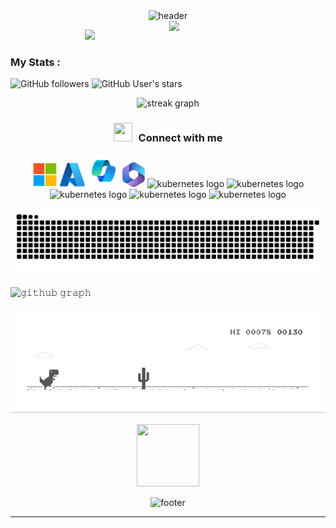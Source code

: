 <!-- HEADER -->
<div align="center" width="100">
  <img src="https://capsule-render.vercel.app/api?color=0:1408d0,50:0860d0,100:08c4d0&height=250&section=header&text=Hi+I'm+Dilshan+Rashmika&fontSize=30&type=waving&fontColor=fefefe&&animation=fadeIn"
  alt="header"/>
</div>
<!--  -->
<picture> <img align="right" src="https://media.tenor.com/a1KmFB5I5hgAAAAM/typing-zero-contact.gif" width = 250px></picture>
<p align="center">
  <a href="https://github.com/DenverCoder1/readme-typing-svg"><img src="https://readme-typing-svg.herokuapp.com?font=Time+New+Roman&color=cyan&size=25&center=true&vCenter=true&width=600&height=100&lines=Cloud+Security+Engineer;Network+Administrator;Microsoft+Azure+Engineer;Computer+Hardware+Software+and+Networking"></a>
</p>
<h3 align="left">   My Stats :</h3>

![GitHub followers](https://img.shields.io/github/followers/dilshanrashmika?style=social) ![GitHub User's stars](https://img.shields.io/github/stars/dilshanrashmika?style=social)<img src="https://komarev.com/ghpvc/?username=dilshanrashmika" alt="" />


<div align="center">
  <img src="https://streak-stats.demolab.com?user=dilshanrashmika&locale=en&mode=daily&theme=dark&hide_border=false&border_radius=5&order=3" height="220" alt="streak graph"  />
<h3 align="center" > <img src="https://media.giphy.com/media/iY8CRBdQXODJSCERIr/giphy.gif" width="30" height="30" style="margin-right: 10px;">Connect with me  </h3>
</div>
<div align="center">
  <img src="https://github.com/loryanstrant/MicrosoftCloudLogos/blob/main/Microsoft%20logo.png?raw=true)" height="40" alt="kubernetes logo"  />
  <img src="https://github.com/loryanstrant/MicrosoftCloudLogos/blob/main/Azure/Azure.png?raw=true)" height="40" alt="kubernetes logo"  />
  <img src="https://github.com/loryanstrant/MicrosoftCloudLogos/blob/main/Copilot%20(not%20M365)/Copilot%20(general)%20-%20250x250.png?raw=true)" height="52" alt="kubernetes logo"  />
  <img src="https://github.com/loryanstrant/MicrosoftCloudLogos/blob/main/Microsoft%20365/Microsoft%20365%20Apps/Microsoft%20365%20Apps%20logo.png?raw=true)" height="40" alt="kubernetes logo"  />
  <img src="https://registry.npmmirror.com/@lobehub/icons-static-png/1.63.0/files/light/google-brand-color.png?raw=true)" height="40" alt="kubernetes logo"  />
  <img src="https://static.vecteezy.com/system/resources/previews/049/401/764/non_2x/google-cloud-icon-transparent-background-free-png.png?raw=true)" height="45" alt="kubernetes logo"  />
  <img src="https://registry.npmmirror.com/@lobehub/icons-static-png/1.63.0/files/dark/openai.png?raw=true)" height="40" alt="kubernetes logo"  />
  <img src="https://registry.npmmirror.com/@lobehub/icons-static-png/latest/files/dark/meta-color.png?raw=true)" height="40" alt="kubernetes logo"  />
  <img src="https://upload.wikimedia.org/wikipedia/commons/thumb/8/81/LinkedIn_icon.svg/2048px-LinkedIn_icon.svg.png?raw=true)" height="40" alt="kubernetes logo"  />
</div>
<p align = "center">
	<img src = "https://github.com/7oSkaaa/7oSkaaa/blob/output/github-contribution-grid-snake.svg?" alt = "Snake Game"/>
</p>



![𝚐𝚒𝚝𝚑𝚞𝚋 𝚐𝚛𝚊𝚙𝚑](https://github-readme-activity-graph.vercel.app/graph?username=dilshanrashmika&theme=react-dark&hide_border=true&area=true)



![Dino](https://raw.githubusercontent.com/sanket9006/sanket9006/master/dino.gif)


<p align = "center">
	<img src="https://media.giphy.com/media/v1.Y2lkPTc5MGI3NjExamNrbDM1bnd4N205czFxY202dmdzd2R1MzNtcnRxZm9hY2YzNWo4eiZlcD12MV9zdGlja2Vyc19zZWFyY2gmY3Q9cw/NEmoHeRrWFvdO4sNaY/giphy.gif" width="100" height="100" frameBorder="0" class="giphy-embed" allowFullScreen></img></p>
<div align="center" width="100">
  <img src="https://capsule-render.vercel.app/api?color=0:1408d0,50:0860d0,100:08c4d0&height=100&section=footer&fontSize=30&type=waving&fontColor=fefefe"
  alt="footer" />
</div>


------
